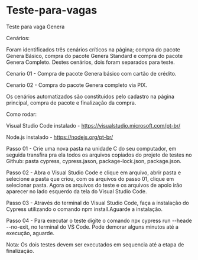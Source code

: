 # Teste-para-vagas
Teste para vaga Genera

Cenários:

Foram identificados três cenários críticos na página; compra do pacote Genera Básico, compra do pacote Genera Standard 
e compra do pacote Genera Completo. Destes cenários, dois foram separados para teste.

Cenario 01 - Compra de pacote Genera básico com cartão de crédito.

Cenario 02 - Compra do pacote Genera completo via PIX.

Os cenários automatizados são constituidos pelo cadastro na página principal, compra de pacote e finalização da compra.


Como rodar:

Visual Studio Code instalado - https://visualstudio.microsoft.com/pt-br/

Node.js instalado - https://nodejs.org/pt-br/


Passo 01 -  Crie uma nova pasta na unidade C do seu computador, em seguida transfira pra ela todos os 
arquivos copiados do projeto de testes no Github: pasta cypress, cypress.jason, package-lock.json, package.json.


Passo 02 - Abra o Visual Studio Code e clique em arquivo, abrir pasta e selecione a pasta que criou, com os arquivos do passo 01,
clique em selecionar pasta. Agora os arquivos do teste e os arquivos de apoio irão aparecer no lado esquerdo da tela do Visual Studio Code.


Passo 03 - Através do terminal do Visual Studio Code, faça a instalação do Cypress utilizando o comando npm install.Aguarde a instalação.


Passo 04 - Para executar o teste digite o comando npx cypress run --heade --no-exit, no terminal do VS Code. 
Pode demorar alguns minutos até a execução, aguarde.

Nota: Os dois testes devem ser executados em sequencia até a etapa de finalização.
